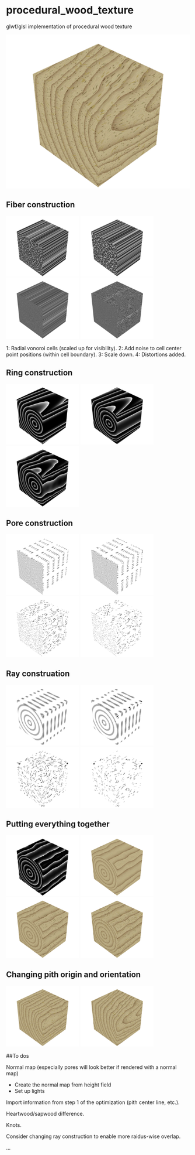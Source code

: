 # procedural_wood_texture
glwf/glsl implementation of procedural wood texture

![Alt text](./screenshot_fiber_ring_pore_ray_offset_angle.png)


## Fiber construction

<p float="center">
  <img src="/screenshot_fiber_1.png" width="200" />
  <img src="/screenshot_fiber_2.png" width="200" />
  <img src="/screenshot_fiber_3.png" width="200" />
  <img src="/screenshot_fiber_4.png" width="200" />
</p>

1: Radial vonoroi cells (scaled up for visibility). 2: Add noise to cell center point positions (within cell boundary). 3: Scale down. 4: Distortions added.

## Ring construction

<p float="center">
  <img src="/screenshot_rings_1.png" width="200" />
  <img src="/screenshot_rings_2.png" width="200" />
  <img src="/screenshot_rings_3.png" width="200" />
</p>

## Pore construction

<p float="center">
  <img src="/screenshot_pore_1.png" width="200" />
  <img src="/screenshot_pore_2.png" width="200" />
  <img src="/screenshot_pore_3.png" width="200" />
  <img src="/screenshot_pore_4.png" width="200" />
</p>

## Ray construation

<p float="center">
  <img src="/screenshot_ray_1.png" width="200" />
  <img src="/screenshot_ray_2.png" width="200" />
  <img src="/screenshot_ray_3.png" width="200" />
  <img src="/screenshot_ray_4.png" width="200" />
</p>

## Putting everything together

<p float="center">
  <img src="/screenshot_rings_fibers_1.png" width="200" />
  <img src="/screenshot_rings_fibers_2.png" width="200" />
  <img src="/screenshot_fiber_ring_pore.png" width="200" />
  <img src="/screenshot_fiber_ring_pore_ray.png" width="200" />
</p>



## Changing pith origin and orientation

<p float="center">
  <img src="/screenshot_fiber_ring_pore_ray_offset.png" width="200" />
  <img src="/screenshot_fiber_ring_pore_ray_offset_angle.png" width="200" />
</p>



##To dos

Normal map (especially pores will look better if rendered with a normal map)
- Create the normal map from height field
- Set up lights

Import information from step 1 of the optimization (pith center line, etc.).

Heartwood/sapwood difference.

Knots.

Consider changing ray construction to enable more raidus-wise overlap.

...
